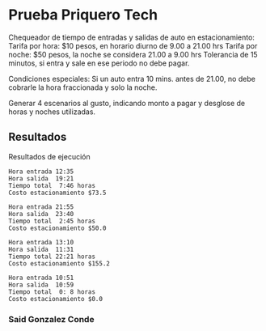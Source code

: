 # Prueba Priquero Tech
Chequeador de tiempo de entradas y salidas de auto en estacionamiento:
Tarifa por hora: $10 pesos, en horario diurno de 9.00 a 21.00 hrs
Tarifa por noche: $50 pesos, la noche se considera 21.00 a 9.00 hrs
Tolerancia de 15 minutos, si entra y sale en ese periodo no debe pagar.

Condiciones especiales:
Si un auto entra 10 mins. antes de 21.00, no debe cobrarle la hora fraccionada y solo la noche.

Generar 4 escenarios al gusto, indicando monto a pagar y desglose de horas y noches utilizadas.

## Resultados
Resultados de ejecución

```
Hora entrada 12:35
Hora salida  19:21
Tiempo total  7:46 horas
Costo estacionamiento $73.5

Hora entrada 21:55
Hora salida  23:40
Tiempo total  2:45 horas
Costo estacionamiento $50.0

Hora entrada 13:10
Hora salida  11:31
Tiempo total 22:21 horas
Costo estacionamiento $155.2

Hora entrada 10:51
Hora salida  10:59
Tiempo total  0: 8 horas
Costo estacionamiento $0.0
```

### Said Gonzalez Conde